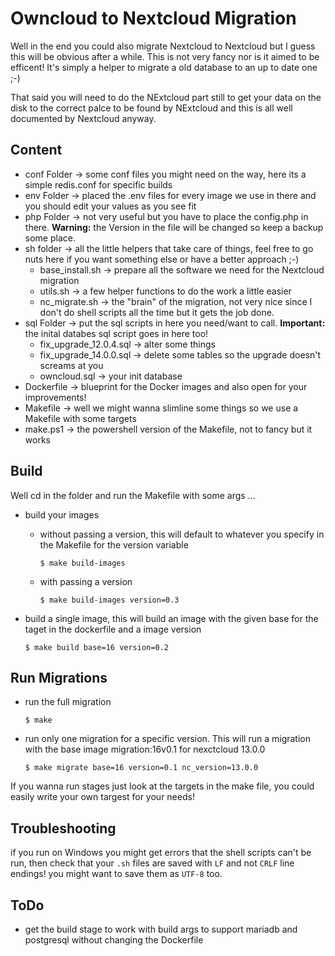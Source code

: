 Owncloud to Nextcloud Migration
===============================

Well in the end you could also migrate Nextcloud to Nextcloud but I guess this will be obvious after a while.
This is not very fancy nor is it aimed to be efficent! It's simply a helper to migrate a old database to an
up to date one ;-)

That said you will need to do the NExtcloud part still to get your data on the disk to the correct palce to be found by 
NExtcloud and this is all well documented by Nextcloud anyway.


Content
--------

* conf Folder -> some conf files you might need on the way, here its a simple redis.conf for specific builds
* env Folder -> placed the .env files for every image we use in there and you should edit your values as you see fit
* php Folder -> not very useful but you have to place the config.php in there. **Warning:** the Version in the file will be changed so keep a backup some place.
* sh folder -> all the little helpers that take care of things, feel free to go nuts here if you want something else or have a better approach ;-)
  * base_install.sh -> prepare all the software we need for the Nextcloud migration
  * utils.sh -> a few helper functions to do the work a little easier
  * nc_migrate.sh -> the "brain" of the migration, not very nice since I don't do shell scripts all the time but it gets the job done.
* sql Folder -> put the sql scripts in here you need/want to call. **Important:** the inital databes sql script goes in here too!
  * fix_upgrade_12.0.4.sql -> alter some things
  * fix_upgrade_14.0.0.sql -> delete some tables so the upgrade doesn't screams at you
  * owncloud.sql -> your init database
* Dockerfile -> blueprint for the Docker images and also open for your improvements!
* Makefile -> well we might wanna slimline some things so we use a Makefile with some targets
* make.ps1 -> the powershell version of the Makefile, not to fancy but it works

Build
---------

Well cd in the folder and run the Makefile with some args ...

* build your images 

  * without passing a version, this will default to whatever you specify in the Makefile for the version variable
	```
	$ make build-images 
	```
  * with passing a version
	```
	$ make build-images version=0.3
	```
* build a single image, this will build an image with the given base for the taget in the dockerfile and a image version
	```
	$ make build base=16 version=0.2
	```
Run Migrations
--------------

* run the full migration 

	```
	$ make
	```
* run only one migration for a specific version. This will run a migration with the base image  migration:16v0.1 for nexctcloud 13.0.0

  ```
  $ make migrate base=16 version=0.1 nc_version=13.0.0 
  ```
If you wanna run stages just look at the targets in the make file, you could easily write your own targest for your needs!

Troubleshooting
----------------

if you run on Windows you might get errors that the shell scripts can't be run, then check that your `.sh` files are saved with `LF` and not `CRLF` line endings! you might want to save them as `UTF-8` too.

ToDo
--------

* get the build stage to work with build args to support mariadb and postgresql without changing the Dockerfile